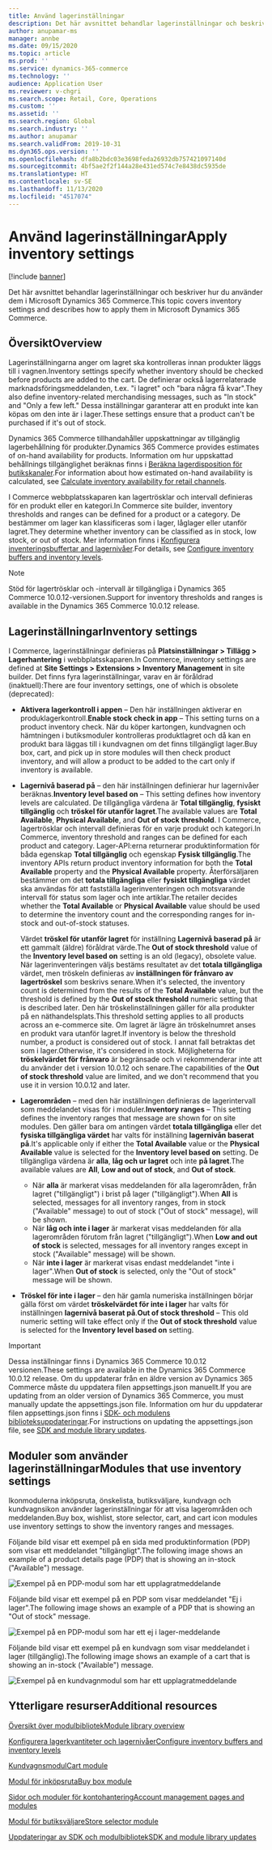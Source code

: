 ```yaml
---
title: Använd lagerinställningar
description: Det här avsnittet behandlar lagerinställningar och beskriver hur du använder dem i Microsoft Dynamics 365 Commerce.
author: anupamar-ms
manager: annbe
ms.date: 09/15/2020
ms.topic: article
ms.prod: ''
ms.service: dynamics-365-commerce
ms.technology: ''
audience: Application User
ms.reviewer: v-chgri
ms.search.scope: Retail, Core, Operations
ms.custom: ''
ms.assetid: ''
ms.search.region: Global
ms.search.industry: ''
ms.author: anupamar
ms.search.validFrom: 2019-10-31
ms.dyn365.ops.version: ''
ms.openlocfilehash: dfa8b2bdc03e3698feda26932db757421097140d
ms.sourcegitcommit: 4bf5ae2f2f144a28e431ed574c7e8438dc5935de
ms.translationtype: HT
ms.contentlocale: sv-SE
ms.lasthandoff: 11/13/2020
ms.locfileid: "4517074"
---
```

# <a name="apply-inventory-settings"></a><span data-ttu-id="30bb2-103">Använd lagerinställningar</span><span class="sxs-lookup"><span data-stu-id="30bb2-103">Apply inventory settings</span></span>

[!include [banner](includes/banner.md)]

<span data-ttu-id="30bb2-104">Det här avsnittet behandlar lagerinställningar och beskriver hur du använder dem i Microsoft Dynamics 365 Commerce.</span><span class="sxs-lookup"><span data-stu-id="30bb2-104">This topic covers inventory settings and describes how to apply them in Microsoft Dynamics 365 Commerce.</span></span>

## <a name="overview"></a><span data-ttu-id="30bb2-105">Översikt</span><span class="sxs-lookup"><span data-stu-id="30bb2-105">Overview</span></span>

<span data-ttu-id="30bb2-106">Lagerinställningarna anger om lagret ska kontrolleras innan produkter läggs till i vagnen.</span><span class="sxs-lookup"><span data-stu-id="30bb2-106">Inventory settings specify whether inventory should be checked before products are added to the cart.</span></span> <span data-ttu-id="30bb2-107">De definierar också lagerrelaterade marknadsföringsmeddelanden, t.ex. "i lagret" och "bara några få kvar".</span><span class="sxs-lookup"><span data-stu-id="30bb2-107">They also define inventory-related merchandising messages, such as "In stock" and "Only a few left."</span></span> <span data-ttu-id="30bb2-108">Dessa inställningar garanterar att en produkt inte kan köpas om den inte är i lager.</span><span class="sxs-lookup"><span data-stu-id="30bb2-108">These settings ensure that a product can't be purchased if it's out of stock.</span></span>

<span data-ttu-id="30bb2-109">Dynamics 365 Commerce tillhandahåller uppskattningar av tillgänglig lagerbehållning för produkter.</span><span class="sxs-lookup"><span data-stu-id="30bb2-109">Dynamics 365 Commerce provides estimates of on-hand availability for products.</span></span> <span data-ttu-id="30bb2-110">Information om hur uppskattad behållnings tillgänglighet beräknas finns i [Beräkna lagerdisposition för butikskanaler](calculated-inventory-retail-channels.md).</span><span class="sxs-lookup"><span data-stu-id="30bb2-110">For information about how estimated on-hand availability is calculated, see [Calculate inventory availability for retail channels](calculated-inventory-retail-channels.md).</span></span>

<span data-ttu-id="30bb2-111">I Commerce webbplatsskaparen kan lagertrösklar och intervall definieras för en produkt eller en kategori.</span><span class="sxs-lookup"><span data-stu-id="30bb2-111">In Commerce site builder, inventory thresholds and ranges can be defined for a product or a category.</span></span> <span data-ttu-id="30bb2-112">De bestämmer om lager kan klassificeras som i lager, låglager eller utanför lagret.</span><span class="sxs-lookup"><span data-stu-id="30bb2-112">They determine whether inventory can be classified as in stock, low stock, or out of stock.</span></span> <span data-ttu-id="30bb2-113">Mer information finns i [Konfigurera inventeringsbuffertar and lagernivåer](inventory-buffers-levels.md).</span><span class="sxs-lookup"><span data-stu-id="30bb2-113">For details, see [Configure inventory buffers and inventory levels](inventory-buffers-levels.md).</span></span>

> [!NOTE]
> <span data-ttu-id="30bb2-114">Stöd för lagertrösklar och -intervall är tillgängliga i Dynamics 365 Commerce 10.0.12-versionen.</span><span class="sxs-lookup"><span data-stu-id="30bb2-114">Support for inventory thresholds and ranges is available in the Dynamics 365 Commerce 10.0.12 release.</span></span>

## <a name="inventory-settings"></a><span data-ttu-id="30bb2-115">Lagerinställningar</span><span class="sxs-lookup"><span data-stu-id="30bb2-115">Inventory settings</span></span>

<span data-ttu-id="30bb2-116">I Commerce, lagerinställningar definieras på **Platsinställningar \> Tillägg \> Lagerhantering** i webbplatsskaparen.</span><span class="sxs-lookup"><span data-stu-id="30bb2-116">In Commerce, inventory settings are defined at **Site Settings \> Extensions \> Inventory Management** in site builder.</span></span> <span data-ttu-id="30bb2-117">Det finns fyra lagerinställningar, varav en är föråldrad (inaktuell):</span><span class="sxs-lookup"><span data-stu-id="30bb2-117">There are four inventory settings, one of which is obsolete (deprecated):</span></span>

- <span data-ttu-id="30bb2-118">**Aktivera lagerkontroll i appen** – Den här inställningen aktiverar en produklagerkontroll.</span><span class="sxs-lookup"><span data-stu-id="30bb2-118">**Enable stock check in app** – This setting turns on a product inventory check.</span></span> <span data-ttu-id="30bb2-119">När du köper kartongen, kundvagnen och hämtningen i butiksmoduler kontrolleras produktlagret och då kan en produkt bara läggas till i kundvagnen om det finns tillgängligt lager.</span><span class="sxs-lookup"><span data-stu-id="30bb2-119">Buy box, cart, and pick up in store modules will then check product inventory, and will allow a product to be added to the cart only if inventory is available.</span></span>
- <span data-ttu-id="30bb2-120">**Lagernivå baserad på** – den här inställningen definierar hur lagernivåer beräknas.</span><span class="sxs-lookup"><span data-stu-id="30bb2-120">**Inventory level based on** – This setting defines how inventory levels are calculated.</span></span> <span data-ttu-id="30bb2-121">De tillgängliga värdena är **Total tillgänglig**, **fysiskt tillgänglig** och **tröskel för utanför lagret**.</span><span class="sxs-lookup"><span data-stu-id="30bb2-121">The available values are **Total Available**, **Physical Available**, and **Out of stock threshold**.</span></span> <span data-ttu-id="30bb2-122">I Commerce, lagertrösklar och intervall definieras för en varje produkt och kategori.</span><span class="sxs-lookup"><span data-stu-id="30bb2-122">In Commerce, inventory threshold and ranges can be defined for each product and category.</span></span> <span data-ttu-id="30bb2-123">Lager-API:erna returnerar produktinformation för båda egenskap **Total tillgänglig** och egenskap **Fysisk tillgänglig**.</span><span class="sxs-lookup"><span data-stu-id="30bb2-123">The inventory APIs return product inventory information for both the **Total Available** property and the **Physical Available** property.</span></span> <span data-ttu-id="30bb2-124">Återförsäljaren bestämmer om det **totala tillgängliga** eller **fysiskt tillgängliga** värdet ska användas för att fastställa lagerinventeringen och motsvarande intervall för status som lager och inte artiklar.</span><span class="sxs-lookup"><span data-stu-id="30bb2-124">The retailer decides whether the **Total Available** or **Physical Available** value should be used to determine the inventory count and the corresponding ranges for in-stock and out-of-stock statuses.</span></span>

    <span data-ttu-id="30bb2-125">Värdet **tröskel för utanför lagret** för inställning **Lagernivå baserad på** är ett gammalt (äldre) föråldrat värde.</span><span class="sxs-lookup"><span data-stu-id="30bb2-125">The **Out of stock threshold** value of the **Inventory level based on** setting is an old (legacy), obsolete value.</span></span> <span data-ttu-id="30bb2-126">När lagerinventeringen väljs bestäms resultatet av det **totala tillgängliga** värdet, men tröskeln definieras av **inställningen för frånvaro av lagertröskel** som beskrivs senare.</span><span class="sxs-lookup"><span data-stu-id="30bb2-126">When it's selected, the inventory count is determined from the results of the **Total Available** value, but the threshold is defined by the **Out of stock threshold** numeric setting that is described later.</span></span> <span data-ttu-id="30bb2-127">Den här tröskelinställningen gäller för alla produkter på en näthandelsplats.</span><span class="sxs-lookup"><span data-stu-id="30bb2-127">This threshold setting applies to all products across an e-commerce site.</span></span> <span data-ttu-id="30bb2-128">Om lagret är lägre än tröskelnumret anses en produkt vara utanför lagret.</span><span class="sxs-lookup"><span data-stu-id="30bb2-128">If inventory is below the threshold number, a product is considered out of stock.</span></span> <span data-ttu-id="30bb2-129">I annat fall betraktas det som i lager.</span><span class="sxs-lookup"><span data-stu-id="30bb2-129">Otherwise, it's considered in stock.</span></span> <span data-ttu-id="30bb2-130">Möjligheterna för **tröskelvärdet för frånvaro** är begränsade och vi rekommenderar inte att du använder det i version 10.0.12 och senare.</span><span class="sxs-lookup"><span data-stu-id="30bb2-130">The capabilities of the **Out of stock threshold** value are limited, and we don't recommend that you use it in version 10.0.12 and later.</span></span>

- <span data-ttu-id="30bb2-131">**Lagerområden** – med den här inställningen definieras de lagerintervall som meddelandet visas för i moduler.</span><span class="sxs-lookup"><span data-stu-id="30bb2-131">**Inventory ranges** – This setting defines the inventory ranges that message are shown for on site modules.</span></span> <span data-ttu-id="30bb2-132">Den gäller bara om antingen värdet **totala tillgängliga** eller det **fysiska tillgängliga värdet** har valts för inställning **lagernivån baserat på**.</span><span class="sxs-lookup"><span data-stu-id="30bb2-132">It's applicable only if either the **Total Available** value or the **Physical Available** value is selected for the **Inventory level based on** setting.</span></span> <span data-ttu-id="30bb2-133">De tillgängliga värdena är **alla**, **låg och ur lagret** och inte **på lagret**.</span><span class="sxs-lookup"><span data-stu-id="30bb2-133">The available values are **All**, **Low and out of stock**, and **Out of stock**.</span></span>

    - <span data-ttu-id="30bb2-134">När **alla** är markerat visas meddelanden för alla lagerområden, från lagret ("tillgängligt") i brist på lager ("tillgängligt").</span><span class="sxs-lookup"><span data-stu-id="30bb2-134">When **All** is selected, messages for all inventory ranges, from in stock ("Available" message) to out of stock ("Out of stock" message), will be shown.</span></span>
    - <span data-ttu-id="30bb2-135">När **låg och inte i lager** är markerat visas meddelanden för alla lagerområden förutom från lagret ("tillgängligt").</span><span class="sxs-lookup"><span data-stu-id="30bb2-135">When **Low and out of stock** is selected, messages for all inventory ranges except in stock ("Available" message) will be shown.</span></span>
    - <span data-ttu-id="30bb2-136">När **inte i lager** är markerat visas endast meddelandet "inte i lager".</span><span class="sxs-lookup"><span data-stu-id="30bb2-136">When **Out of stock** is selected, only the "Out of stock" message will be shown.</span></span>

- <span data-ttu-id="30bb2-137">**Tröskel för inte i lager** – den här gamla numeriska inställningen börjar gälla först om värdet **tröskelvärdet för inte i lager** har valts för inställningen **lagernivå baserat på**.</span><span class="sxs-lookup"><span data-stu-id="30bb2-137">**Out of stock threshold** – This old numeric setting will take effect only if the **Out of stock threshold** value is selected for the **Inventory level based on** setting.</span></span>

> [!IMPORTANT] 
> <span data-ttu-id="30bb2-138">Dessa inställningar finns i Dynamics 365 Commerce 10.0.12 versionen.</span><span class="sxs-lookup"><span data-stu-id="30bb2-138">These settings are available in the Dynamics 365 Commerce 10.0.12 release.</span></span> <span data-ttu-id="30bb2-139">Om du uppdaterar från en äldre version av Dynamics 365 Commerce måste du uppdatera filen appsettings.json manuellt.</span><span class="sxs-lookup"><span data-stu-id="30bb2-139">If you are updating from an older version of Dynamics 365 Commerce, you must manually update the appsettings.json file.</span></span> <span data-ttu-id="30bb2-140">Information om hur du uppdaterar filen appsettings.json finns i [SDK- och modulens biblioteksuppdateringar](e-commerce-extensibility/sdk-updates.md#update-the-appsettingsjson-file).</span><span class="sxs-lookup"><span data-stu-id="30bb2-140">For instructions on updating the appsettings.json file, see [SDK and module library updates](e-commerce-extensibility/sdk-updates.md#update-the-appsettingsjson-file).</span></span>

## <a name="modules-that-use-inventory-settings"></a><span data-ttu-id="30bb2-141">Moduler som använder lagerinställningar</span><span class="sxs-lookup"><span data-stu-id="30bb2-141">Modules that use inventory settings</span></span>

<span data-ttu-id="30bb2-142">Ikonmodulerna inköpsruta, önskelista, butiksväljare, kundvagn och kundvagnsikon använder lagerinställningar för att visa lagerområden och meddelanden.</span><span class="sxs-lookup"><span data-stu-id="30bb2-142">Buy box, wishlist, store selector, cart, and cart icon modules use inventory settings to show the inventory ranges and messages.</span></span>

<span data-ttu-id="30bb2-143">Följande bild visar ett exempel på en sida med produktinformation (PDP) som visar ett meddelandet "tillgängligt".</span><span class="sxs-lookup"><span data-stu-id="30bb2-143">The following image shows an example of a product details page (PDP) that is showing an in-stock ("Available") message.</span></span>

![Exempel på en PDP-modul som har ett upplagratmeddelande](./media/pdp-InStock.png)

<span data-ttu-id="30bb2-145">Följande bild visar ett exempel på en PDP som visar meddelandet "Ej i lager".</span><span class="sxs-lookup"><span data-stu-id="30bb2-145">The following image shows an example of a PDP that is showing an "Out of stock" message.</span></span>

![Exempel på en PDP-modul som har ett ej i lager-meddelande](./media/pdp-outofstock.png)

<span data-ttu-id="30bb2-147">Följande bild visar ett exempel på en kundvagn som visar meddelandet i lager (tillgänglig).</span><span class="sxs-lookup"><span data-stu-id="30bb2-147">The following image shows an example of a cart that is showing an in-stock ("Available") message.</span></span>

![Exempel på en kundvagnmodul som har ett upplagratmeddelande](./media/cart-instock.png)

## <a name="additional-resources"></a><span data-ttu-id="30bb2-149">Ytterligare resurser</span><span class="sxs-lookup"><span data-stu-id="30bb2-149">Additional resources</span></span>

[<span data-ttu-id="30bb2-150">Översikt över modulbibliotek</span><span class="sxs-lookup"><span data-stu-id="30bb2-150">Module library overview</span></span>](starter-kit-overview.md)

[<span data-ttu-id="30bb2-151">Konfigurera lagerkvantiteter och lagernivåer</span><span class="sxs-lookup"><span data-stu-id="30bb2-151">Configure inventory buffers and inventory levels</span></span>](inventory-buffers-levels.md)

[<span data-ttu-id="30bb2-152">Kundvagnsmodul</span><span class="sxs-lookup"><span data-stu-id="30bb2-152">Cart module</span></span>](add-cart-module.md)

[<span data-ttu-id="30bb2-153">Modul för inköpsruta</span><span class="sxs-lookup"><span data-stu-id="30bb2-153">Buy box module</span></span>](add-buy-box.md)

[<span data-ttu-id="30bb2-154">Sidor och moduler för kontohantering</span><span class="sxs-lookup"><span data-stu-id="30bb2-154">Account management pages and modules</span></span>](account-management.md)

[<span data-ttu-id="30bb2-155">Modul för butiksväljare</span><span class="sxs-lookup"><span data-stu-id="30bb2-155">Store selector module</span></span>](store-selector.md)

[<span data-ttu-id="30bb2-156">Uppdateringar av SDK och modulbibliotek</span><span class="sxs-lookup"><span data-stu-id="30bb2-156">SDK and module library updates</span></span>](e-commerce-extensibility/sdk-updates.md)
